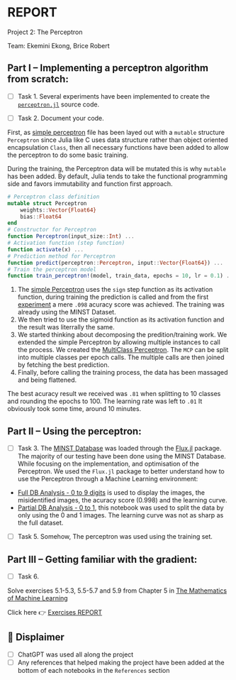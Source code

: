 # REPORT

Project 2: The Perceptron

Team: Ekemini Ekong, Brice Robert 

## Part I – Implementing a perceptron algorithm from scratch:

- [ ] Task 1. Several experiments have been implemented to create the  [`perceptron.jl`](perceptron.jl) source code.

- [ ] Task 2. Document your code.

First, as [simple perceptron](experiments/perceptron.jl) file has been layed out with a `mutable` structure `Perceptron` since Julia like C uses data structure rather than object oriented encapsulation `Class`, then all necessary functions have been added to allow the perceptron to do some basic training.

During the training, the Perceptron data will be mutated this is why `mutable` has been added. By default, Julia tends to take the functional programming side and favors immutability and function first approach.

```julia
# Perceptron class definition
mutable struct Perceptron
    weights::Vector{Float64}
    bias::Float64
end
# Constructor for Perceptron
function Perceptron(input_size::Int) ...
# Activation function (step function)
function activate(x) ...
# Prediction method for Perceptron
function predict(perceptron::Perceptron, input::Vector{Float64}) ...
# Train the perceptron model
function train_perceptron!(model, train_data, epochs = 10, lr = 0.1) ...
```

1. The [simple Perceptron](experiments/perceptron.jl) uses the `sign` step function as its activation function, during training the prediction is called and from the first [experiment](experiments/experiment.ipynb) a mere `.098` acuracy score was achieved. The training was already using the MINST Dataset.
2. We then tried to use the sigmoid function as its activation function and the result was literrally the same.
3. We started thinking about decomposing the predition/training work. We extended the simple Perceptron by allowing multiple instances to call the process. We created the [MultiClass Perceptron](perceptron.jl). The `MCP` can be split into multiple classes per epoch calls. The multiple calls are then joined by fetching the best prediction.
4. Finally, before calling the training process, the data has been massaged and being flattened.

The best acuracy result we received was `.81` when splitting to 10 classes and rounding the epochs to 100. The learning rate was left to `.01`
It obviously took some time, around 10 minutes. 

## Part II – Using the perceptron:

- [ ] Task 3. The [MINST Database](https://en.wikipedia.org/wiki/MNIST_database) was loaded through the [Flux.jl](https://fluxml.ai/) package. The majority of our testing have been done using the MINST Database. While focusing on the implementation, and optimisation of the Perceptron. We used the `Flux.jl` package to better understand how to use the Perceptron through a Machine Learning environment:

- [Full DB Analysis - 0 to 9 digits](experiments/experiment_with-Flux-MNIST-full.jl.ipynb) is used to display the images, the misidentified images, the acuracy score (0.998) and the learning curve.
- [Partial DB Analysis - 0 to 1](experiments/experiment_with-Flux-MNIST-part.jl.ipynb), this notebook was used to split the data by only using the 0 and 1 images. The learning curve was not as sharp as the full dataset.

- [ ] Task 5. Somehow, The perceptron was used using the training set.

## Part III – Getting familiar with the gradient:


- [ ] Task 6.

Solve exercises 5.1-5.3, 5.5-5.7 and 5.9 from Chapter 5 in [The Mathematics of Machine Learning](https://mml-book.github.io/book/mml-book.pdf)

Click here &#x1F449; [Exercises REPORT](REPORT_Part-III.jl.ipynb) 

## &#x1F4D5; Displaimer
- [ ] ChatGPT was used all along the project
- [ ] Any references that helped making the project have been added at the bottom of each notebooks in the `References` section
